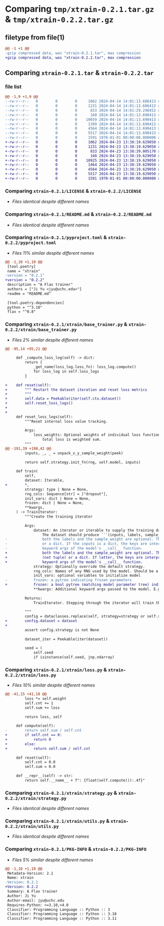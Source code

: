 # Comparing `tmp/xtrain-0.2.1.tar.gz` & `tmp/xtrain-0.2.2.tar.gz`

## filetype from file(1)

```diff
@@ -1 +1 @@
-gzip compressed data, was "xtrain-0.2.1.tar", max compression
+gzip compressed data, was "xtrain-0.2.2.tar", max compression
```

## Comparing `xtrain-0.2.1.tar` & `xtrain-0.2.2.tar`

### file list

```diff
@@ -1,9 +1,9 @@
--rw-r--r--   0        0        0     1062 2024-04-14 14:01:13.686413 xtrain-0.2.1/LICENSE
--rw-r--r--   0        0        0     1231 2024-04-14 14:01:13.686413 xtrain-0.2.1/README.md
--rw-r--r--   0        0        0      833 2024-04-14 14:01:29.298452 xtrain-0.2.1/pyproject.toml
--rw-r--r--   0        0        0      160 2024-04-14 14:01:13.690413 xtrain-0.2.1/xtrain/__init__.py
--rw-r--r--   0        0        0    10659 2024-04-14 14:01:13.690413 xtrain-0.2.1/xtrain/base_trainer.py
--rw-r--r--   0        0        0     1399 2024-04-14 14:01:13.690413 xtrain-0.2.1/xtrain/loss.py
--rw-r--r--   0        0        0     4564 2024-04-14 14:01:13.690413 xtrain-0.2.1/xtrain/strategy.py
--rw-r--r--   0        0        0     5517 2024-04-14 14:01:13.690413 xtrain-0.2.1/xtrain/utils.py
--rw-r--r--   0        0        0     1591 1970-01-01 00:00:00.000000 xtrain-0.2.1/PKG-INFO
+-rw-r--r--   0        0        0     1062 2024-04-23 13:38:19.629050 xtrain-0.2.2/LICENSE
+-rw-r--r--   0        0        0     1231 2024-04-23 13:38:19.629050 xtrain-0.2.2/README.md
+-rw-r--r--   0        0        0      833 2024-04-23 13:38:39.005170 xtrain-0.2.2/pyproject.toml
+-rw-r--r--   0        0        0      160 2024-04-23 13:38:19.629050 xtrain-0.2.2/xtrain/__init__.py
+-rw-r--r--   0        0        0    10925 2024-04-23 13:38:19.629050 xtrain-0.2.2/xtrain/base_trainer.py
+-rw-r--r--   0        0        0     1464 2024-04-23 13:38:19.629050 xtrain-0.2.2/xtrain/loss.py
+-rw-r--r--   0        0        0     4564 2024-04-23 13:38:19.629050 xtrain-0.2.2/xtrain/strategy.py
+-rw-r--r--   0        0        0     5517 2024-04-23 13:38:19.629050 xtrain-0.2.2/xtrain/utils.py
+-rw-r--r--   0        0        0     1591 1970-01-01 00:00:00.000000 xtrain-0.2.2/PKG-INFO
```

### Comparing `xtrain-0.2.1/LICENSE` & `xtrain-0.2.2/LICENSE`

 * *Files identical despite different names*

### Comparing `xtrain-0.2.1/README.md` & `xtrain-0.2.2/README.md`

 * *Files identical despite different names*

### Comparing `xtrain-0.2.1/pyproject.toml` & `xtrain-0.2.2/pyproject.toml`

 * *Files 11% similar despite different names*

```diff
@@ -1,10 +1,10 @@
 [tool.poetry]
 name = "xtrain"
-version = "0.2.1"
+version = "0.2.2"
 description = "A Flax trainer"
 authors = ["Ji Yu <jyu@uchc.edu>"]
 readme = "README.md"
 
 [tool.poetry.dependencies]
 python = "^3.10"
 flax = "^0.8"
```

### Comparing `xtrain-0.2.1/xtrain/base_trainer.py` & `xtrain-0.2.2/xtrain/base_trainer.py`

 * *Files 2% similar despite different names*

```diff
@@ -95,14 +95,21 @@
 
     def _compute_loss_log(self) -> dict:
         return {
             _get_name(loss_log.loss_fn): loss_log.compute()
             for loss_log in self.loss_logs
         }
 
+    def reset(self):
+        """ Restart the dataset iteration and reset loss metrics
+        """
+        self.data = Peekable(iter(self.ctx.dataset))
+        self.reset_loss_logs()
+
+
     def reset_loss_logs(self):
         """Reset internal loss value tracking.
 
         Args:
             loss_weights: Optional weights of individual loss functions. If not None, the
                 total loss is weighted sum.
         """
@@ -191,39 +198,42 @@
         inputs, _, _ = unpack_x_y_sample_weight(peek)
 
         return self.strategy.init_fn(rng, self.model, inputs)
 
     def train(
         self,
         dataset: Iterable,
+        *,
         strategy: type | None = None,
         rng_cols: Sequence[str] = ["dropout"],
         init_vars: dict | None = None,
         frozen: dict | None = None,
         **kwargs,
     ) -> TrainIterator:
         """Create the training iterator
 
         Args:
             dataset: An iterator or iterable to supply the training data.
                 The dataset should produce ```(inputs, labels, sample_weight)```, however
-                both the labels and the sample_weight are optional. The inputs is either a tuple
-                or a dict. If the inputs is a dict, the keys are interpreted as the names for
-                keyword args of the model's __call__ function.
+                both the labels and the sample_weight are optional. The inputs is either a list 
+                (not tuple) or a dict. If latter, the keys are interpreted as the names for
+                keyword args of the model's __call__ function. 
             strategy: Optionally override the default strategy.
             rng_cols: Names of any RNG used by the model. Should be a list of strings.
             init_vars: optional variables to initialize model
-            frozen: a pytree indicating frozen parameters
+            frozen: a bool pytree (matching model parameter tree) indicating frozen parameters.
             **kwargs: Additional keyward args passed to the model. E.g. "training=True"
 
         Returns:
             TrainIterator. Stepping through the iterator will train the model.
 
         """
         config = dataclasses.replace(self, strategy=strategy or self.strategy)
+        config.dataset = dataset
+
         assert config.strategy is not None
 
         dataset_iter = Peekable(iter(dataset))
 
         seed = (
             self.seed
             if isinstance(self.seed, jnp.ndarray)
```

### Comparing `xtrain-0.2.1/xtrain/loss.py` & `xtrain-0.2.2/xtrain/loss.py`

 * *Files 10% similar despite different names*

```diff
@@ -41,15 +41,18 @@
         loss *= self.weight
         self.cnt += 1
         self.sum += loss
 
         return loss, self
 
     def compute(self):
-        return self.sum / self.cnt
+        if self.cnt == 0:
+            return 0
+        else:
+            return self.sum / self.cnt
 
     def reset(self):
         self.cnt = 0.0
         self.sum = 0.0
 
     def __repr__(self) -> str:
         return self.__name__ + f": {float(self.compute()):.4f}"
```

### Comparing `xtrain-0.2.1/xtrain/strategy.py` & `xtrain-0.2.2/xtrain/strategy.py`

 * *Files identical despite different names*

### Comparing `xtrain-0.2.1/xtrain/utils.py` & `xtrain-0.2.2/xtrain/utils.py`

 * *Files identical despite different names*

### Comparing `xtrain-0.2.1/PKG-INFO` & `xtrain-0.2.2/PKG-INFO`

 * *Files 5% similar despite different names*

```diff
@@ -1,10 +1,10 @@
 Metadata-Version: 2.1
 Name: xtrain
-Version: 0.2.1
+Version: 0.2.2
 Summary: A Flax trainer
 Author: Ji Yu
 Author-email: jyu@uchc.edu
 Requires-Python: >=3.10,<4.0
 Classifier: Programming Language :: Python :: 3
 Classifier: Programming Language :: Python :: 3.10
 Classifier: Programming Language :: Python :: 3.11
```

